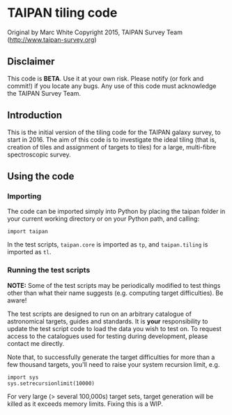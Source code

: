 # TAIPAN tiling code

Original by Marc White
Copyright 2015, TAIPAN Survey Team (http://www.taipan-survey.org)

## Disclaimer

This code is **BETA**. Use it at your own risk. Please notify (or fork and commit!) if you locate any bugs. Any use of this code must acknowledge the TAIPAN Survey Team.

## Introduction

This is the initial version of the tiling code for the TAIPAN galaxy survey, to start in 2016. The aim of this code is to investigate the ideal tiling (that is, creation of tiles and assignment of targets to tiles) for a large, multi-fibre spectroscopic survey.

## Using the code

### Importing

The code can be imported simply into Python by placing the taipan folder in your current working directory or on your Python path, and calling:

`import taipan`

In the test scripts, `taipan.core` is imported as `tp`, and `taipan.tiling` is imported as `tl`.

### Running the test scripts

**NOTE:** Some of the test scripts may be periodically modified to test things other than what their name suggests (e.g. computing target difficulties). Be aware!

The test scripts are designed to run on an arbitrary catalogue of astronomical targets, guides and standards. It is **your** responsibility to update the test script code to load the data you wish to test on. To request access to the catalogues used for testing during development, please contact me directly.

Note that, to successfully generate the target difficulties for more than a few thousand targets, you'll need to raise your system recursion limit, e.g.

```
import sys
sys.setrecursionlimit(10000)
```

For very large (> several 100,000s) target sets, target generation will be killed as it exceeds memory limits. Fixing this is a WIP.